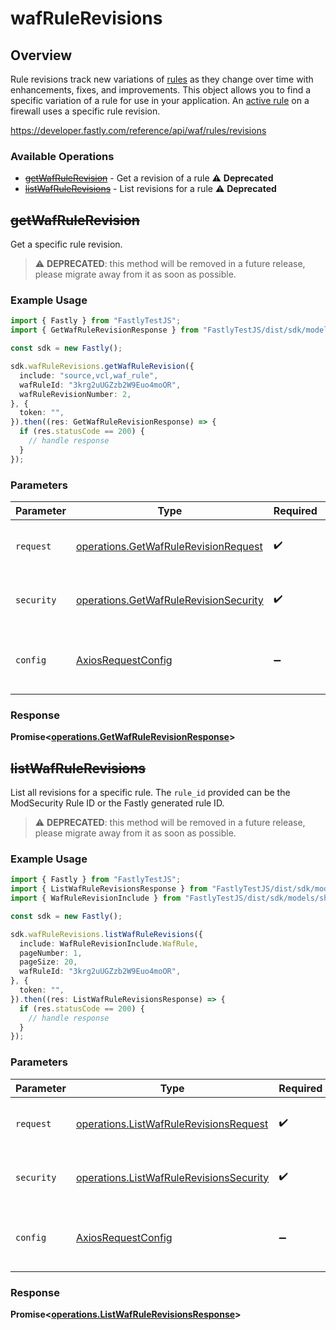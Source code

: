 # wafRuleRevisions

## Overview

Rule revisions track new variations of [rules](/reference/api/waf/rules/) as they change over time with enhancements, fixes, and improvements. This object allows you to find a specific variation of a rule for use in your application. An [active rule](/reference/api/waf/rules/active/) on a firewall uses a specific rule revision.

<https://developer.fastly.com/reference/api/waf/rules/revisions>
### Available Operations

* [~~getWafRuleRevision~~](#getwafrulerevision) - Get a revision of a rule :warning: **Deprecated**
* [~~listWafRuleRevisions~~](#listwafrulerevisions) - List revisions for a rule :warning: **Deprecated**

## ~~getWafRuleRevision~~

Get a specific rule revision.

> :warning: **DEPRECATED**: this method will be removed in a future release, please migrate away from it as soon as possible.

### Example Usage

```typescript
import { Fastly } from "FastlyTestJS";
import { GetWafRuleRevisionResponse } from "FastlyTestJS/dist/sdk/models/operations";

const sdk = new Fastly();

sdk.wafRuleRevisions.getWafRuleRevision({
  include: "source,vcl,waf_rule",
  wafRuleId: "3krg2uUGZzb2W9Euo4moOR",
  wafRuleRevisionNumber: 2,
}, {
  token: "",
}).then((res: GetWafRuleRevisionResponse) => {
  if (res.statusCode == 200) {
    // handle response
  }
});
```

### Parameters

| Parameter                                                                                      | Type                                                                                           | Required                                                                                       | Description                                                                                    |
| ---------------------------------------------------------------------------------------------- | ---------------------------------------------------------------------------------------------- | ---------------------------------------------------------------------------------------------- | ---------------------------------------------------------------------------------------------- |
| `request`                                                                                      | [operations.GetWafRuleRevisionRequest](../../models/operations/getwafrulerevisionrequest.md)   | :heavy_check_mark:                                                                             | The request object to use for the request.                                                     |
| `security`                                                                                     | [operations.GetWafRuleRevisionSecurity](../../models/operations/getwafrulerevisionsecurity.md) | :heavy_check_mark:                                                                             | The security requirements to use for the request.                                              |
| `config`                                                                                       | [AxiosRequestConfig](https://axios-http.com/docs/req_config)                                   | :heavy_minus_sign:                                                                             | Available config options for making requests.                                                  |


### Response

**Promise<[operations.GetWafRuleRevisionResponse](../../models/operations/getwafrulerevisionresponse.md)>**


## ~~listWafRuleRevisions~~

List all revisions for a specific rule. The `rule_id` provided can be the ModSecurity Rule ID or the Fastly generated rule ID.

> :warning: **DEPRECATED**: this method will be removed in a future release, please migrate away from it as soon as possible.

### Example Usage

```typescript
import { Fastly } from "FastlyTestJS";
import { ListWafRuleRevisionsResponse } from "FastlyTestJS/dist/sdk/models/operations";
import { WafRuleRevisionInclude } from "FastlyTestJS/dist/sdk/models/shared";

const sdk = new Fastly();

sdk.wafRuleRevisions.listWafRuleRevisions({
  include: WafRuleRevisionInclude.WafRule,
  pageNumber: 1,
  pageSize: 20,
  wafRuleId: "3krg2uUGZzb2W9Euo4moOR",
}, {
  token: "",
}).then((res: ListWafRuleRevisionsResponse) => {
  if (res.statusCode == 200) {
    // handle response
  }
});
```

### Parameters

| Parameter                                                                                          | Type                                                                                               | Required                                                                                           | Description                                                                                        |
| -------------------------------------------------------------------------------------------------- | -------------------------------------------------------------------------------------------------- | -------------------------------------------------------------------------------------------------- | -------------------------------------------------------------------------------------------------- |
| `request`                                                                                          | [operations.ListWafRuleRevisionsRequest](../../models/operations/listwafrulerevisionsrequest.md)   | :heavy_check_mark:                                                                                 | The request object to use for the request.                                                         |
| `security`                                                                                         | [operations.ListWafRuleRevisionsSecurity](../../models/operations/listwafrulerevisionssecurity.md) | :heavy_check_mark:                                                                                 | The security requirements to use for the request.                                                  |
| `config`                                                                                           | [AxiosRequestConfig](https://axios-http.com/docs/req_config)                                       | :heavy_minus_sign:                                                                                 | Available config options for making requests.                                                      |


### Response

**Promise<[operations.ListWafRuleRevisionsResponse](../../models/operations/listwafrulerevisionsresponse.md)>**

